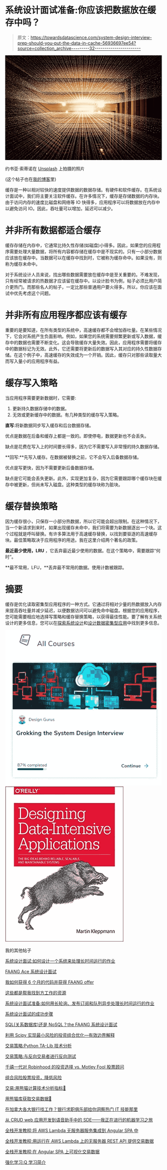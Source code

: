 # 系统设计面试准备:你应该把数据放在缓存中吗？

> 原文：<https://towardsdatascience.com/system-design-interview-prep-should-you-put-the-data-in-cache-56936697ee54?source=collection_archive---------32----------------------->

![](img/b59fc144f286585873466521b334c4d0.png)

约书亚·索蒂诺在 [Unsplash](https://unsplash.com?utm_source=medium&utm_medium=referral) 上拍摄的照片

(这个帖子也在[我的博客](https://kylelix7.github.io/)里)

缓存是一种以相对较快的速度提供数据的数据存储。有硬件和软件缓存。在系统设计面试中，我们将主要关注软件缓存。在许多情况下，缓存是存储数据的内存块。由于访问内存的速度比磁盘和网络等 IO 快得多，应用程序可以将数据放在内存中以避免访问 IO。因此，吞吐量可以增加，延迟可以减少。

# 并非所有数据都适合缓存

缓存存储在内存中，它通常比持久性存储(如磁盘)小得多。因此，如果您的应用程序需要处理大量数据，将所有内容都存储在缓存中是不现实的。只有一小部分数据应该放在缓存中。当数据可以在缓存中找到时，它被称为缓存命中。如果没有，则称为缓存未命中。

对于系统设计人员来说，找出哪些数据需要放在缓存中是至关重要的。不难发现，只有经常被请求的热数据才应该留在缓存中。以设计脸书为例，帖子必须比用户简介更热门。而那些名人的帖子，一定比那些普通用户要火得多。所以，你应该在面试中优先考虑这个问题。

# 并非所有应用程序都应该有缓存

重要的是要知道，在所有类型的系统中，高速缓存都不会增加吞吐量。在某些情况下，它会对系统产生负面影响。例如，如果您的系统需要频繁更新或写入数据，缓存中的数据也需要不断变化。这会导致缓存大量失效。因此，应用程序需要将缓存中的数据标记为无效。此外，它还需要将更新后的数据写入其对应的持久性数据存储。在这个例子中，高速缓存的失效成为一个开销。因此，缓存只对那些读取量大而写入量小的应用程序有益。

# 缓存写入策略

当应用程序需要更新数据时，它需要:

1.  更新持久数据存储中的数据。
2.  无效或更新缓存中的数据。有几种类型的缓存写入策略。

**直写**:将新数据同步写入缓存和后台数据存储。

优点是数据在后备和缓存上都是一致的。即使停电，数据更新也不会丢失。

缺点是花费在写入上的时间要长得多，因为它不需要写入非常慢的持久数据存储。

**回写:**先写入缓存。在数据被替换之前，它不会写入后备数据存储。

优点是写更快，因为不需要更新后备数据存储。

缺点是它可能会丢失更新。此外，实现更加复杂，因为它需要跟踪哪个缓存块在缓存中被更新，但尚未写入磁盘。这种类型的缓存块称为脏块。

# 缓存替换策略

因为缓存很小，只保存一小部分热数据，所以它可能会超出限制。在这种情况下，当一个新请求到来时，如果出现缓存未命中，我们将需要为新数据逐出一个块。这个过程就是呼叫替换。有许多算法用于高速缓存替换，以找到要驱逐的高速缓存块。最佳策略取决于应用程序的用途。我在这里介绍两个著名的政策。

**最近最少使用，LRU** ，它丢弃最近最少使用的数据。在这个策略中，需要跟踪“何时”。

**最不常用，LFU，**丢弃最不常用的数据。使用计数被跟踪。

# 摘要

缓存是优化读取密集型应用程序的一种方式。它通过将相对少量的热数据放入内存来提高吞吐量并减少延迟，以便数据访问可以避免命中磁盘。根据您的应用程序，您可能需要相应地选择写策略和缓存替换策略，以获得最佳性能。要了解有关系统设计的更多信息，您可以在[探索系统设计](https://www.educative.io/courses/grokking-the-system-design-interview?aff=VEzk)和[设计数据密集型应用](https://amzn.to/3w3KfLK)中找到更多信息。

![](img/591f0ff43d4d36b3169b36f272d1abd8.png)![](img/b54788e5e4dc29d7866aa5d166f74572.png)

我的其他帖子

[系统设计面试:如何设计一个系统来处理长时间运行的作业](https://blog.usejournal.com/system-design-interview-prep-how-to-handle-long-running-job-asynchronously-with-long-polling-34d8b2a890e1)

[FAANG Ace 系统设计面试](/ace-system-design-interview-in-faang-d9e479e25bf0?source=your_stories_page---------------------------)

[我如何获得 6 个月的代码并获得 FAANG offer](/how-i-leetcode-for-6-months-and-land-a-job-at-amazon-b76bdfc79abb?source=your_stories_page---------------------------)

[这些都是帮我找到方工作的资源](/these-are-all-the-resources-that-help-me-land-a-fang-job-452341dd6bed?source=your_stories_page---------------------------)

[系统设计面试准备:如何用长轮询、发布订阅和队列异步处理长时间运行的作业](https://medium.com/@fin.techology/system-design-interview-prep-how-to-handle-long-running-job-asynchronously-with-long-polling-34d8b2a890e1)

[系统设计面试的成功步骤](/steps-to-ace-the-system-design-interview-1908ffb77b9b?source=your_stories_page---------------------------)

[SQL(关系数据库)还是 NoSQL？the FAANG 系统设计面试](/sql-relational-database-or-nosql-ace-the-faang-system-design-interview-2d17439ecb3b?source=your_stories_page---------------------------)

[利用 Scipy 实现最小风险的投资组合优化—有效边界解释](/efficient-frontier-optimize-portfolio-with-scipy-57456428323e?source=your_stories_page---------------------------)

[交易策略:Python TA-Lib 技术分析](/trading-strategy-technical-analysis-with-python-ta-lib-3ce9d6ce5614?source=your_stories_page---------------------------)

[交易策略:与反向交易者进行反向测试](/trading-strategy-back-testing-with-backtrader-6c173f29e37f?source=your_stories_page---------------------------)

[千禧一代对 Robinhood 的投资选择 vs. Motley Fool 股票顾问](/how-is-millennials-investment-choice-compared-to-motley-fool-stock-advisor-6bfe6dbf9cc1?source=your_stories_page---------------------------)

[组合风险股票投资，降低风险](/reducing-risk-by-building-portfolio-8772d1ce0f21?source=your_stories_page---------------------------)

[交易:用熊猫计算技术分析指标🐼](/trading-technical-analysis-with-pandas-43e737a17861?source=your_stories_page---------------------------)

[用熊猫库获取交易数据🐼](/collect-trading-data-with-pandas-library-8904659f2122?source=your_stories_page---------------------------)

[在加拿大各大银行找工作？银行求职俱乐部给你洞察热门 IT 技能那里](/looking-for-jobs-in-canada-major-banks-bank-job-club-give-you-insight-hot-it-skills-there-3ded1b24426d?source=your_stories_page---------------------------)

[从 CRUD web 应用开发到语音助手中的 SDE——我正在进行的机器学习之旅](https://medium.com/@fin.techology/from-crud-app-dev-to-sde-in-voice-assistant-my-ongoing-journey-to-ml-4ea11ec4966e)

[全栈开发教程:将 AWS Lambda 无服务器服务集成到 Angular SPA 中](/full-stack-development-tutorial-integrate-aws-lambda-serverless-service-into-angular-spa-abb70bcf417f)

[全栈开发教程:用运行在 AWS Lambda 上的无服务器 REST API 提供交易数据](/full-stack-development-tutorial-serverless-rest-api-running-on-aws-lambda-a9a501f54405)

[全栈开发教程:在 Angular SPA 上可视化交易数据](/full-stack-development-tutorial-visualize-trading-data-on-angular-spa-7ec2a5749a38)

[强化学习:Q 学习简介](https://medium.com/@kyle.jinhai.li/reinforcement-learning-introduction-to-q-learning-444c951e292c)